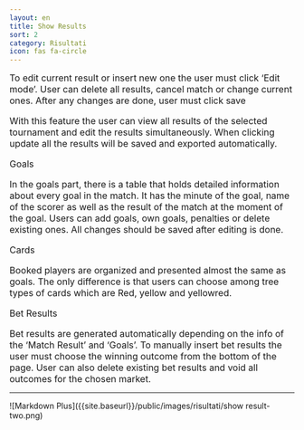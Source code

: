 ```yaml
---
layout: en
title: Show Results
sort: 2
category: Risultati
icon: fas fa-circle
---
```

<p class="message">
    
</p>

 <font size="3">To edit current result or insert new one the user must click ‘Edit mode’. User can delete all results, cancel match or change current ones. After any changes are done, user must click save



With this feature the user can view all results of the selected tournament and edit the results simultaneously. When clicking update all the results will be saved and exported automatically.


Goals

In the goals part, there is a table that holds detailed information about every goal in the match. It has the minute of the goal, name of the scorer as well as the result of the match at the moment of the goal. Users can add goals, own goals, penalties or delete existing ones. All changes should be saved after editing is done.


Cards

Booked players are organized and presented almost the same as goals. The only difference is that users can choose among tree types of cards which are Red, yellow and yellowred.


Bet Results

Bet results are generated automatically depending on the info of the ‘Match Result’ and ‘Goals’. To manually insert bet results the user must choose the winning outcome from the bottom of the page. User can also delete existing bet results and void all outcomes for the chosen market.</font> 

---

![Markdown Plus]({{site.baseurl}}/public/images/risultati/show result-two.png)